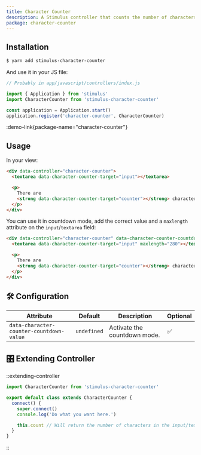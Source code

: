 ```yaml
---
title: Character Counter
description: A Stimulus controller that counts the number of characters in any input fields.
package: character-counter
---
```


## Installation

```bash
$ yarn add stimulus-character-counter
```

And use it in your JS file:

```js
// Probably in app/javascript/controllers/index.js

import { Application } from 'stimulus'
import CharacterCounter from 'stimulus-character-counter'

const application = Application.start()
application.register('character-counter', CharacterCounter)
```

:demo-link{package-name="character-counter"}

## Usage

In your view:

```html
<div data-controller="character-counter">
  <textarea data-character-counter-target="input"></textarea>

  <p>
    There are
    <strong data-character-counter-target="counter"></strong> characters in this textarea.
  </p>
</div>
```

You can use it in countdown mode, add the correct value and a `maxlength` attribute on the `input`/`textarea` field:

```html
<div data-controller="character-counter" data-character-counter-countdown-value="true">
  <textarea data-character-counter-target="input" maxlength="280"></textarea>

  <p>
    There are
    <strong data-character-counter-target="counter"></strong> characters remaining.
  </p>
</div>
```

## 🛠 Configuration

| Attribute                                | Default     | Description                  | Optional |
| ---------------------------------------- | ----------- | ---------------------------- | -------- |
| `data-character-counter-countdown-value` | `undefined` | Activate the countdown mode. | ✅       |

## 🎛 Extending Controller

::extending-controller

```js
import CharacterCounter from 'stimulus-character-counter'

export default class extends CharacterCounter {
  connect() {
    super.connect()
    console.log('Do what you want here.')

    this.count // Will return the number of characters in the input/texterea.
  }
}
```

::
